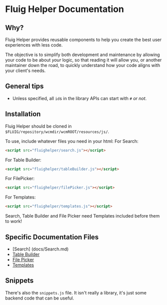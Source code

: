 # Fluig Helper Documentation

## Why?
Fluig Helper provides reusable components to help you create the best user experiences with less code.

The objective is to simplify both development and maintenance by allowing your code to be about *your* logic, so that reading it will allow you, or another maintainer down the road, to quickly understand how your code aligns with your client's needs.

## General tips
- Unless specified, all `id`s in the library APIs can start with `#` *or not*.

## Installation
Fluig Helper should be cloned in `$FLUIG/repository/wcmdir/wcmROOT/resources/js/`.

To use, include whatever files you need in your html: 
For Search:
```html
<script src="fluighelper/search.js"></script>
```
For Table Builder:
```html
<script src="fluighelper/tableBuilder.js"></script>
```
For FilePicker:
```html
<script src="fluighelper/filePicker.js"></script>
```
For Templates:
```html
<script src="fluighelper/templates.js"></script>
```

Search, Table Builder and File Picker need Templates included before them to work!

## Specific Documentation Files
- [Search] (docs/Search.md)
- [Table Builder](docs/TableBuilder.md)
- [File Picker](docs/FilePicker.md)
- [Templates](docs/Templates.md)

## Snippets
There's also the `snippets.js` file. It isn't really a library, it's just some backend code that can be useful.